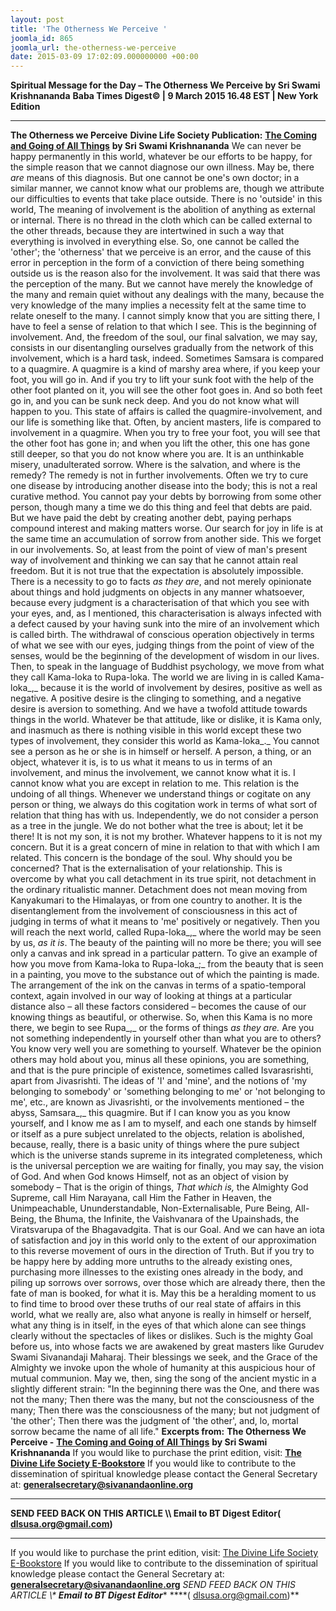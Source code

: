 ```yaml
---
layout: post
title: 'The Otherness We Perceive '
joomla_id: 865
joomla_url: the-otherness-we-perceive
date: 2015-03-09 17:02:09.000000000 +00:00
---
```

**Spiritual Message for the Day – The Otherness We Perceive by Sri Swami Krishnananda**
**Baba Times Digest© | 9 March 2015 16.48 EST | New York Edition**
* * *
**The Otherness we Perceive**
**Divine Life Society Publication:** [**The Coming and Going of All Things**](http://swami-krishnananda.org/disc/disc_61.html) **by Sri Swami Krishnananda**
We can never be happy permanently in this world, whatever be our efforts to be happy, for the simple reason that we cannot diagnose our own illness. May be, there _are_ means of this diagnosis. But one cannot be one's own doctor; in a similar manner, we cannot know what our problems are, though we attribute our difficulties to events that take place outside. There is no 'outside' in this world, The meaning of involvement is the abolition of anything as external or internal. There is no thread in the cloth which can be called external to the other threads, because they are intertwined in such a way that everything is involved in everything else. So, one cannot be called the 'other'; the 'otherness' that we perceive is an error, and the cause of this error in perception in the form of a conviction of there being something outside us is the reason also for the involvement.
It was said that there was the perception of the many. But we cannot have merely the knowledge of the many and remain quiet without any dealings with the many, because the very knowledge of the many implies a necessity felt at the same time to relate oneself to the many. I cannot simply know that you are sitting there, I have to feel a sense of relation to that which I see. This is the beginning of involvement. And, the freedom of the soul, our final salvation, we may say, consists in our disentangling ourselves gradually from the network of this involvement, which is a hard task, indeed. Sometimes Samsara is compared to a quagmire. A quagmire is a kind of marshy area where, if you keep your foot, you will go in. And if you try to lift your sunk foot with the help of the other foot planted on it, you will see the other foot goes in. And so both feet go in, and you can be sunk neck deep. And you do not know what will happen to you. This state of affairs is called the quagmire-involvement, and our life is something like that. Often, by ancient masters, life is compared to involvement in a quagmire. When you try to free your foot, you will see that the other foot has gone in; and when you lift the other, this one has gone still deeper, so that you do not know where you are. It is an unthinkable misery, unadulterated sorrow.
Where is the salvation, and where is the remedy? The remedy is not in further involvements. Often we try to cure one disease by introducing another disease into the body; this is not a real curative method. You cannot pay your debts by borrowing from some other person, though many a time we do this thing and feel that debts are paid. But we have paid the debt by creating another debt, paying perhaps compound interest and making matters worse. Our search for joy in life is at the same time an accumulation of sorrow from another side. This we forget in our involvements. So, at least from the point of view of man's present way of involvement and thinking we can say that he cannot attain real freedom. But it is not true that the expectation is absolutely impossible. There is a necessity to go to facts _as they are_, and not merely opinionate about things and hold judgments on objects in any manner whatsoever, because every judgment is a characterisation of that which you see with your eyes, and, as I mentioned, this characterisation is always infected with a defect caused by your having sunk into the mire of an involvement which is called birth.
The withdrawal of conscious operation objectively in terms of what we see with our eyes, judging things from the point of view of the senses, would be the beginning of the development of wisdom in our lives. Then, to speak in the language of Buddhist psychology, we move from what they call Kama-loka to Rupa-loka. The world we are living in is called Kama-loka_,_ because it is the world of involvement by desires, positive as well as negative. A positive desire is the clinging to something, and a negative desire is aversion to something. And we have a twofold attitude towards things in the world. Whatever be that attitude, like or dislike, it is Kama only, and inasmuch as there is nothing visible in this world except these two types of involvement, they consider this world as Kama-loka_._ You cannot see a person as he or she is in himself or herself. A person, a thing, or an object, whatever it is, is to us what it means to us in terms of an involvement, and minus the involvement, we cannot know what it is. I cannot know what you are except in relation to me. This relation is the undoing of all things. Whenever we understand things or cogitate on any person or thing, we always do this cogitation work in terms of what sort of relation that thing has with us. Independently, we do not consider a person as a tree in the jungle. We do not bother what the tree is about; let it be there! It is not my son, it is not my brother. Whatever happens to it is not my concern. But it is a great concern of mine in relation to that with which I am related. This concern is the bondage of the soul.
Why should you be concerned? That is the externalisation of your relationship. This is overcome by what you call detachment in its true spirit, not detachment in the ordinary ritualistic manner. Detachment does not mean moving from Kanyakumari to the Himalayas, or from one country to another. It is the disentanglement from the involvement of consciousness in this act of judging in terms of what it means to 'me' positively or negatively. Then you will reach the next world, called Rupa-loka_,_ where the world may be seen by us, _as it is_. The beauty of the painting will no more be there; you will see only a canvas and ink spread in a particular pattern. To give an example of how you move from Kama-loka to Rupa-loka_;_ from the beauty that is seen in a painting, you move to the substance out of which the painting is made. The arrangement of the ink on the canvas in terms of a spatio-temporal context, again involved in our way of looking at things at a particular distance also – all these factors considered – becomes the cause of our knowing things as beautiful, or otherwise. So, when this Kama is no more there, we begin to see Rupa_,_ or the forms of things _as they are._ Are you not something independently in yourself other than what you are to others? You know very well you are something to yourself. Whatever be the opinion others may hold about you, minus all these opinions, you are something, and that is the pure principle of existence, sometimes called Isvarasrishti, apart from Jivasrishti. The ideas of 'I' and 'mine', and the notions of 'my belonging to somebody' or 'something belonging to me' or 'not belonging to me', etc., are known as Jivasrishti, or the involvements mentioned – the abyss, Samsara_,_ this quagmire. But if I can know you as you know yourself, and I know me as I am to myself, and each one stands by himself or itself as a pure subject unrelated to the objects, relation is abolished, because, really, there is a basic unity of things where the pure subject which is the universe stands supreme in its integrated completeness, which is the universal perception we are waiting for finally, you may say, the vision of God. And when God knows Himself, not as an object of vision by somebody – That is the origin of things, _That which is,_ the Almighty God Supreme, call Him Narayana, call Him the Father in Heaven, the Unimpeachable, Ununderstandable, Non-Externalisable, Pure Being, All-Being, the Bhuma, the Infinite, the Vaishvanara of the Upainshads, the Viratsvarupa of the Bhagavadgita. That is our Goal. And we can have an iota of satisfaction and joy in this world only to the extent of our approximation to this reverse movement of ours in the direction of Truth. But if you try to be happy here by adding more untruths to the already existing ones, purchasing more illnesses to the existing ones already in the body, and piling up sorrows over sorrows, over those which are already there, then the fate of man is booked, for what it is.
May this be a heralding moment to us to find time to brood over these truths of our real state of affairs in this world, what we really are, also what anyone is really in himself or herself, what any thing is in itself, in the eyes of that which alone can see things clearly without the spectacles of likes or dislikes. Such is the mighty Goal before us, into whose facts we are awakened by great masters like Gurudev Swami Sivanandaji Maharaj. Their blessings we seek, and the Grace of the Almighty we invoke upon the whole of humanity at this auspicious hour of mutual communion. May we, then, sing the song of the ancient mystic in a slightly different strain: "In the beginning there was the One, and there was not the many; Then there was the many, but not the consciousness of the many; Then there was the consciousness of the many; but not judgment of 'the other'; Then there was the judgment of 'the other', and, lo, mortal sorrow became the name of all life."
**Excerpts from:**  **The Otherness We Perceive -** [**The Coming and Going of All Things**](http://swami-krishnananda.org/disc/disc_61.html) **by Sri Swami Krishnananda**
If you would like to purchase the print edition, visit: **[The Divine Life Society E-Bookstore](http://www.dlshq.org/download/download.htm)**
If you would like to contribute to the dissemination of spiritual knowledge please contact the General Secretary at: [](mailto:%20%3Cscript%20type=%27text/javascript%27%3E%20%3C%21--%20var%20prefix%20=%20%27ma%27%20+%20%27il%27%20+%20%27to%27;%20var%20path%20=%20%27hr%27%20+%20%27ef%27%20+%20%27=%27;%20var%20addy57016%20=%20%27generalsecretary%27%20+%20%27@%27;%20addy57016%20=%20addy57016%20+%20%27sivanandaonline%27%20+%20%27.%27%20+%20%27org%27;%20document.write%28%27%3Ca%20%27%20+%20path%20+%20%27%5C%27%27%20+%20prefix%20+%20%27:%27%20+%20addy57016%20+%20%27%5C%27%3E%27%29;%20document.write%28addy57016%29;%20document.write%28%27%3C%5C/a%3E%27%29;%20//--%3E%5Cn%20%3C/script%3E%3Cscript%20type=%27text/javascript%27%3E%20%3C%21--%20document.write%28%27%3Cspan%20style=%5C%27display:%20none;%5C%27%3E%27%29;%20//--%3E%20%3C/script%3EThis%20email%20address%20is%20being%20protected%20from%20spambots.%20You%20need%20JavaScript%20enabled%20to%20view%20it.%20%3Cscript%20type=%27text/javascript%27%3E%20%3C%21--%20document.write%28%27%3C/%27%29;%20document.write%28%27span%3E%27%29;%20//--%3E%20%3C/script%3E?subject=Contribution%20to%20Dissemination%20of%20Spiritual%20Knowledge) **generalsecretary@sivanandaonline.org**
****
**SEND FEED BACK ON THIS ARTICLE \\\ Email to BT Digest Editor[](mailto:%20%3Cscript%20type=%27text/javascript%27%3E%20%3C%21--%20var%20prefix%20=%20%27ma%27%20+%20%27il%27%20+%20%27to%27;%20var%20path%20=%20%27hr%27%20+%20%27ef%27%20+%20%27=%27;%20var%20addy72654%20=%20%27dlsusa.org%27%20+%20%27@%27;%20addy72654%20=%20addy72654%20+%20%27gmail%27%20+%20%27.%27%20+%20%27com%27;%20document.write%28%27%3Ca%20%27%20+%20path%20+%20%27%5C%27%27%20+%20prefix%20+%20%27:%27%20+%20addy72654%20+%20%27%5C%27%3E%27%29;%20document.write%28addy72654%29;%20document.write%28%27%3C%5C/a%3E%27%29;%20//--%3E%5Cn%20%3C/script%3E%3Cscript%20type=%27text/javascript%27%3E%20%3C%21--%20document.write%28%27%3Cspan%20style=%5C%27display:%20none;%5C%27%3E%27%29;%20//--%3E%20%3C/script%3EThis%20email%20address%20is%20being%20protected%20from%20spambots.%20You%20need%20JavaScript%20enabled%20to%20view%20it.%20%3Cscript%20type=%27text/javascript%27%3E%20%3C%21--%20document.write%28%27%3C/%27%29;%20document.write%28%27span%3E%27%29;%20//--%3E%20%3C/script%3E?subject=DLS%20Posts)( [dlsusa.org@gmail.com](mailto:dlsusa.org@gmail.com))**
* * *
  
If you would like to purchase the print edition, visit: [The Divine Life Society E-Bookstore](http://www.dlshq.org/download/download.htm)
If you would like to contribute to the dissemination of spiritual knowledge please contact the General Secretary at: **[generalsecretary@sivanandaonline.org](mailto:generalsecretary@sivanandaonline.org)**
**SEND FEED BACK ON THIS ARTICLE \\\**  **Email to BT Digest Editor**** [](mailto:%20%3Cscript%20type=%27text/javascript%27%3E%20%3C%21--%20var%20prefix%20=%20%27ma%27%20+%20%27il%27%20+%20%27to%27;%20var%20path%20=%20%27hr%27%20+%20%27ef%27%20+%20%27=%27;%20var%20addy72654%20=%20%27dlsusa.org%27%20+%20%27@%27;%20addy72654%20=%20addy72654%20+%20%27gmail%27%20+%20%27.%27%20+%20%27com%27;%20document.write%28%27%3Ca%20%27%20+%20path%20+%20%27%5C%27%27%20+%20prefix%20+%20%27:%27%20+%20addy72654%20+%20%27%5C%27%3E%27%29;%20document.write%28addy72654%29;%20document.write%28%27%3C%5C/a%3E%27%29;%20//--%3E%5Cn%20%3C/script%3E%3Cscript%20type=%27text/javascript%27%3E%20%3C%21--%20document.write%28%27%3Cspan%20style=%5C%27display:%20none;%5C%27%3E%27%29;%20//--%3E%20%3C/script%3EThis%20email%20address%20is%20being%20protected%20from%20spambots.%20You%20need%20JavaScript%20enabled%20to%20view%20it.%20%3Cscript%20type=%27text/javascript%27%3E%20%3C%21--%20document.write%28%27%3C/%27%29;%20document.write%28%27span%3E%27%29;%20//--%3E%20%3C/script%3E?subject=DLS%20Posts)****( [dlsusa.org@gmail.com](mailto:dlsusa.org@gmail.com))**  
